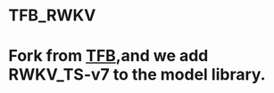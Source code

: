 # TFB_RWKV

# Fork from [TFB](https://github.com/decisionintelligence/TFB),and we add RWKV_TS-v7 to the model library.
